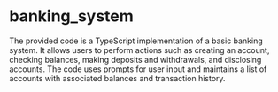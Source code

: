 # banking_system
The provided code is a TypeScript implementation of a basic banking system. It allows users to perform actions such as creating an account, checking balances, making deposits and withdrawals, and disclosing accounts. The code uses prompts for user input and maintains a list of accounts with associated balances and transaction history.
